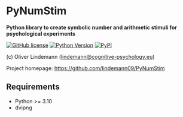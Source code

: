 # PyNumStim

**Python library to create symbolic number and arithmetic stimuli for psychological experiments**

[![GitHub license](https://img.shields.io/github/license/lindemann09/PyNumStim)](https://github.com/lindemann09/PyNumStim/blob/master/LICENSE)
[![Python Version](https://img.shields.io/pypi/pyversions/pynumstim?style=flat)](https://www.python.org)
[![PyPI](https://img.shields.io/pypi/v/pynumstim?style=flat)](https://pypi.org/project/pynumstim/)

(c) Oliver Lindemann (lindemann@cognitive-psychology.eu)

Project homepage: https://github.com/lindemann09/PyNumStim


## Requirements

* Python >= 3.10
* dvipng


